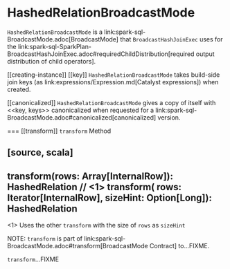 # HashedRelationBroadcastMode

`HashedRelationBroadcastMode` is a link:spark-sql-BroadcastMode.adoc[BroadcastMode] that `BroadcastHashJoinExec` uses for the link:spark-sql-SparkPlan-BroadcastHashJoinExec.adoc#requiredChildDistribution[required output distribution of child operators].

[[creating-instance]]
[[key]]
`HashedRelationBroadcastMode` takes build-side join keys (as link:expressions/Expression.md[Catalyst expressions]) when created.

[[canonicalized]]
`HashedRelationBroadcastMode` gives a copy of itself with <<key, keys>> canonicalized when requested for a link:spark-sql-BroadcastMode.adoc#canonicalized[canonicalized] version.

=== [[transform]] `transform` Method

[source, scala]
----
transform(rows: Array[InternalRow]): HashedRelation // <1>
transform(
  rows: Iterator[InternalRow],
  sizeHint: Option[Long]): HashedRelation
----
<1> Uses the other `transform` with the size of `rows` as `sizeHint`

NOTE: `transform` is part of link:spark-sql-BroadcastMode.adoc#transform[BroadcastMode Contract] to...FIXME.

`transform`...FIXME
